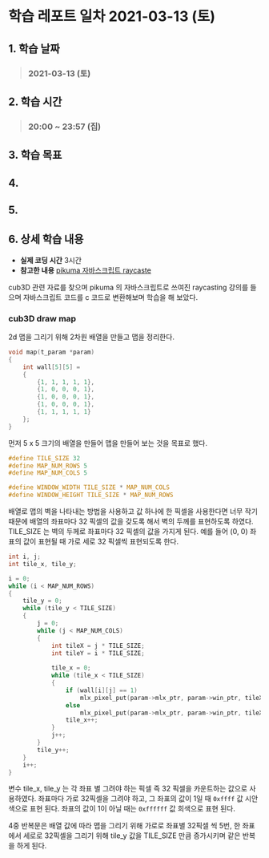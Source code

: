 # 학습 레포트 일차 2021-03-13 (토)

## 1. 학습 날짜
> ### 2021-03-13 (토)

## 2. 학습 시간
> ### 20:00 ~ 23:57 (집)

## 3. 학습 목표

## 4.
## 5.
## 6. 상세 학습 내용
- **실제 코딩 시간** 3시간
- **참고한 내용** [pikuma 자바스크립트 raycaste](https://courses.pikuma.com/)

cub3D 관련 자료를 찾으며 pikuma 의 자바스크립트로 쓰여진 raycasting 강의를 들으며 자바스크립트 코드를 c 코드로 변환해보며 학습을 해 보았다.

### cub3D draw map

2d 맵을 그리기 위해 2차원 배열을 만들고 맵을 정리한다.
```c
void map(t_param *param)
{
    int wall[5][5] =
    {
        {1, 1, 1, 1, 1},
        {1, 0, 0, 0, 1},
        {1, 0, 0, 0, 1},
        {1, 0, 0, 0, 1},
        {1, 1, 1, 1, 1}
    };
}
```
먼저 5 x 5 크기의 배열을 만들어 맵을 만들어 보는 것을 목표로 했다.

```c
#define TILE_SIZE 32
#define MAP_NUM_ROWS 5
#define MAP_NUM_COLS 5

#define WINDOW_WIDTH TILE_SIZE * MAP_NUM_COLS
#define WINDOW_HEIGHT TILE_SIZE * MAP_NUM_ROWS
```
배열로 맵의 벽을 나타내는 방법을 사용하고 값 하나에 한 픽셀을 사용한다면 너무 작기 때문에 배열의 좌표마다 32 픽셀의 값을 갖도록 해서 벽의 두께를 표현하도록 하였다. TILE_SIZE 는 벽의 두께로 좌표마다 32 픽셀의 값을 가지게 된다. 예를 들어 (0, 0) 좌표의 값이 표현될 때 가로 세로 32 픽셀씩 표현되도록 한다.

```c
int i, j;
int tile_x, tile_y;

i = 0;
while (i < MAP_NUM_ROWS)
{
    tile_y = 0;
    while (tile_y < TILE_SIZE)
    {
        j = 0;
        while (j < MAP_NUM_COLS)
        {
            int tileX = j * TILE_SIZE;
            int tileY = i * TILE_SIZE;
            
            tile_x = 0;
            while (tile_x < TILE_SIZE)
            {
                if (wall[i][j] == 1)
                    mlx_pixel_put(param->mlx_ptr, param->win_ptr, tileX + tile_x, tileY + tile_y, 0xffff);
                else
                    mlx_pixel_put(param->mlx_ptr, param->win_ptr, tileX + tile_x, tileY + tile_y, 0xffffff);
                tile_x++;
            }
            j++;
        }
        tile_y++;
    }
    i++;
}
```

변수 tile_x, tile_y 는 각 좌표 별 그려야 하는 픽셀 즉 32 픽셀을 카운트하는 값으로 사용하였다. 좌표마다 가로 32픽셀을 그려야 하고, 그 좌표의 값이 1일 때 `0xffff` 값 시안 색으로 표현 된다. 좌표의 값이 1이 아닐 때는 `0xffffff` 값 희색으로 표현 된다.

4중 반복문은 배열 값에 따라 맵을 그리기 위해 가로로 좌표별 32픽셀 씩 5번, 한 좌표에서 세로로 32픽셀을 그리기 위해 tile_y 값을 TILE_SIZE 만큼 증가시키며 같은 반복을 하게 된다.

